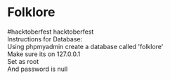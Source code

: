 # Folklore
#hacktoberfest 
hacktoberfest
<br>
Instructions for Database: <br>
Using phpmyadmin create a database called 'folklore' <br>
Make sure its on 127.0.0.1 <br>
Set as root <br>
And password is null <br>
